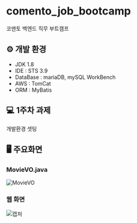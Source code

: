 # comento_job_bootcamp
코맨토 백엔드 직무 부트캠프


## ⚙ 개발 환경

- JDK 1.8
- IDE : STS 3.9
- DataBase : mariaDB, mySQL WorkBench
- AWS : TomCat
- ORM : MyBatis

## 💻 1주차 과제

개발환경 셋팅

## 🖥 주요화면

### MovieVO.java
![MovieVO](https://github.com/ByeongGwan99/comento_job_bootcamp/assets/132625721/a7750c61-f9c4-4d87-b5b3-cf9fb96a3f80)

### 웹 화면
![캡처](https://github.com/ByeongGwan99/comento_job_bootcamp/assets/132625721/434ba045-b32f-45c0-b7da-493b74fd01e5)
